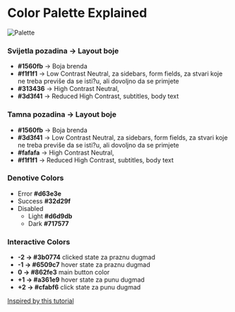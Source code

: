 # Color Palette Explained

![Palette](https://github.com/igorroncevic/hci2020-doctors_ui/blob/master/hci2020-doctors_ui/Color-palette/Color-Palette.png)

### Svijetla pozadina -> Layout boje
* **#1560fb** -> Boja brenda
* **#f1f1f1** -> Low Contrast Neutral, za sidebars, form fields, za stvari koje ne treba previše da se isti?u, ali dovoljno da se primjete
* **#313436** -> High Contrast Neutral, 
* **#3d3f41** -> Reduced High Contrast, subtitles, body text

### Tamna pozadina -> Layout boje
* **#1560fb** -> Boja brenda
* **#3d3f41** -> Low Contrast Neutral, za sidebars, form fields, za stvari koje ne treba previše da se isti?u, ali dovoljno da se primjete
* **#fafafa** -> High Contrast Neutral, 
* **#f1f1f1** -> Reduced High Contrast, subtitles, body text

### Denotive Colors
* Error **#d63e3e**
* Success **#32d29f**
* Disabled
  * Light **#d6d9db**
  * Dark **#717577**

### Interactive Colors
* **-2 -> #3b0774**   clicked state za praznu dugmad
* **-1 -> #6509c7**   hover state za praznu dugmad
* **0 -> #862fe3**   main button color
* **+1 -> #a361e9**   hover state za punu dugmad
* **+2 -> #cfabf6**   click state za punu dugmad

[Inspired by this tutorial](https://www.youtube.com/watch?v=9S8LGdpNh4Q)

